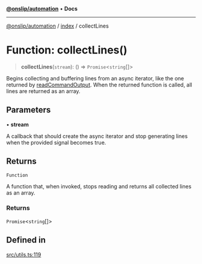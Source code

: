 [**@onslip/automation**](../../README.md) • **Docs**

***

[@onslip/automation](../../README.md) / [index](../README.md) / collectLines

# Function: collectLines()

> **collectLines**(`stream`): () => `Promise`\<`string`[]\>

Begins collecting and buffering lines from an async iterator, like the one returned by [readCommandOutput](readCommandOutput.md).
When the returned function is called, all lines are returned as an array.

## Parameters

• **stream**

A callback that should create the async iterator and stop generating lines when the provided signal
                becomes true.

## Returns

`Function`

A function that, when invoked, stops reading and returns all collected lines as an array.

### Returns

`Promise`\<`string`[]\>

## Defined in

[src/utils.ts:119](https://github.com/Onslip/automation/blob/2da2b00dbee8df6079d79d0e64badbbab41233bf/src/utils.ts#L119)
